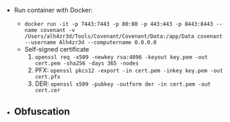 - Run container with Docker:
	- `docker run -it -p 7443:7443 -p 80:80 -p 443:443 -p 8443:8443 --name covenant -v /Users/alh4zr3d/Tools/Covenant/Covenant/Data:/app/Data covenant --username Alh4zr3d --computername 0.0.0.0`
	- Self-signed certificate
		1. `openssl req -x509 -newkey rsa:4096 -keyout key.pem -out cert.pem -sha256 -days 365 -nodes`
		2. PFX: `openssl pkcs12 -export -in cert.pem -inkey key.pem -out cert.pfx`
		2. DER: `openssl x509 -pubkey -outform der -in cert.pem -out cert.cer`

 - Obfuscation
	 - 